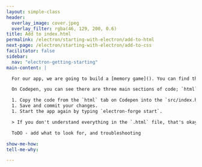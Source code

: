 ```yaml
---
layout: simple-class
header:
  overlay_image: cover.jpeg
  overlay_filter: rgba(46, 129, 200, 0.6)
title: Add to index.html
permalink: /electron/starting-with-electron/add-to-html
next-page: /electron/starting-with-electron/add-to-css
facilitator: false
sidebar:
  nav: "electron-getting-starting"
main-content: |

  For our app, we are going to build a [memory game](). You can find the code for the web application [here on Codepen](https://codepen.io/githubteacher/pen/xLExNZ).

  On Codepen, you can see there are three main sections of code; `html`, `css`, and `js`. These will map out to be our `src/index.html`, `src/style.css`, and `src/script.js`.

  1. Copy the code from the `html` tab on Codepen into the `src/index.html` file locally. Paste the code so it replaces the existing code between `<body>` and `</body>`.
  1. Save and commit your changes.
  1. Start the app again by typing `electron-forge start`.

  > If you don't understand everything in the `.html` file, that's okay. Remember the resources listed [at the beginning of the course](), and know you can always go back and learn more!

  ToDO - add what to look for, and troubleshooting 

show-me-how:
tell-me-why:

---
```

